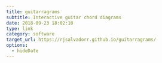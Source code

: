 ```yaml
---
title: guitarragrams
subtitle: Interactive guitar chord diagrams
date: 2018-09-23 18:02:10
type: link
category: software
target_url: https://rjsalvadorr.github.io/guitarragrams/
options:
  - hideDate
---
```

